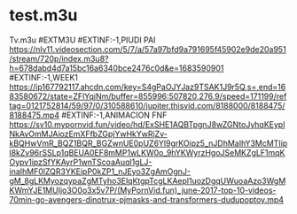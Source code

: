 # test.m3u
Tv.m3u
#EXTM3U
#EXTINF:-1,PIUDI PAI
https://nlv11.videosection.com/5/7/a/57a97bfd9a791695f45902e9de20a951/stream/720p/index.m3u8?h=678dabd4d7a15bc16a6340bce2476c0d&e=1683590901
#EXTINF:-1,WEEK1
https://ip167792117.ahcdn.com/key=S4gPaOJYJaz9TSAK1J9r5Q,s=,end=1683580672/state=ZFlYqjNm/buffer=855996:507820,276.9/speed=171199/reftag=0121752814/59/97/0/310588610/jupiter.thisvid.com/8188000/8188475/8188475.mp4
#EXTINF:-1,ANIMACION FNF
https://sv10.mypornvid.fun/video/hd/ExSHE1AQBTpgnJ8wZGNtoJyhqKEyplNkAvOmMJAiozEmXFfbZGpjYwHkYwRjZv-kBQHwVmR_BQZ1BQR_BGZwnUE0pUZ6Yl9grKOipz5_nJDhMaIhY3McMTIipl8kZv96rSSLp1qBEUA0EF8mMP1wLKW0o_9hYKWyrzHgoJSeMKZgLF1mqKOypv1ipzSfYKAyrP1wnTScoaAuql1gLJ-inaIhMF0lZQR3YKEipP0kZP1_nJEyo3ZgAmOgnJ-gM_8gLKMyozqypaZgMTyho3ElqKtgpTcgLKAepl1uozDgqUWuoaAzo3WgMKWmYJE1MUIjo3O0o3x5v7P/(MyPornVid.fun)_june-2017-top-10-videos-70min-go-avengers-dinotrux-pjmasks-and-transformers-dudupoptoy.mp4
